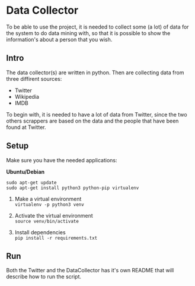 # Data Collector
To be able to use the project, it is needed to collect some (a lot) of data for the system to do data mining with, so that it is possible to show the information's about a person that you wish.

## Intro
The data collector(s) are written in python. Then are collecting data from three diffirent sources:

* Twitter
* Wikipedia
* IMDB

To begin with, it is needed to have a lot of data from Twitter, since the two others scrappers are based on the data and the people that have been found at Twitter. 

## Setup
Make sure you have the needed applications:

<strong> Ubuntu/Debian </strong>

    sudo apt-get update
    sudo apt-get install python3 python-pip virtualenv

1. Make a virtual environment <br>
``` virtualenv -p python3 venv ```

2. Activate the virtual environment <br>
``` source venv/bin/activate ```

3. Install dependencies <br> 
``` pip install -r requirements.txt ```

## Run
Both the Twitter and the DataCollector has it's own README that will describe how to run the script.
